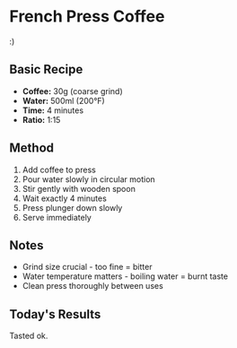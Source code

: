 # French Press Coffee

:) 

## Basic Recipe

- **Coffee:** 30g (coarse grind)  
- **Water:** 500ml (200°F)
- **Time:** 4 minutes
- **Ratio:** 1:15

## Method

1. Add coffee to press
2. Pour water slowly in circular motion
3. Stir gently with wooden spoon
4. Wait exactly 4 minutes
5. Press plunger down slowly
6. Serve immediately

## Notes

- Grind size crucial - too fine = bitter
- Water temperature matters - boiling water = burnt taste
- Clean press thoroughly between uses

## Today's Results
Tasted ok.


